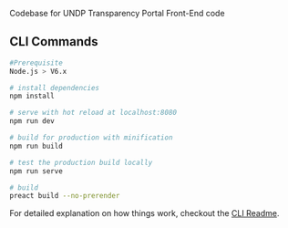 Codebase for UNDP Transparency Portal Front-End code
## CLI Commands

``` bash
#Prerequisite
Node.js > V6.x

# install dependencies
npm install

# serve with hot reload at localhost:8080
npm run dev

# build for production with minification
npm run build

# test the production build locally
npm run serve

# build
preact build --no-prerender
```

For detailed explanation on how things work, checkout the [CLI Readme](https://github.com/developit/preact-cli/blob/master/README.md).